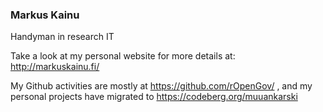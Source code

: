 ### Markus Kainu

Handyman in research IT

Take a look at my personal website for more details at: http://markuskainu.fi/ 

My Github activities are mostly at https://github.com/rOpenGov/ , and my personal projects have migrated to https://codeberg.org/muuankarski


<!--
**muuankarski/muuankarski** is a ✨ _special_ ✨ repository because its `README.md` (this file) appears on your GitHub profile.

Here are some ideas to get you started:

- 🔭 I’m currently working on ...
- 🌱 I’m currently learning ...
- 👯 I’m looking to collaborate on ...
- 🤔 I’m looking for help with ...
- 💬 Ask me about ...
- 📫 How to reach me: ...
- 😄 Pronouns: ...
- ⚡ Fun fact: ...
-->
